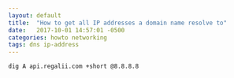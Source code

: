 ```yaml
---
layout: default
title:  "How to get all IP addresses a domain name resolve to"
date:   2017-10-01 14:57:01 -0500
categories: howto networking
tags: dns ip-address
---
```


```
dig A api.regalii.com +short @8.8.8.8
```

